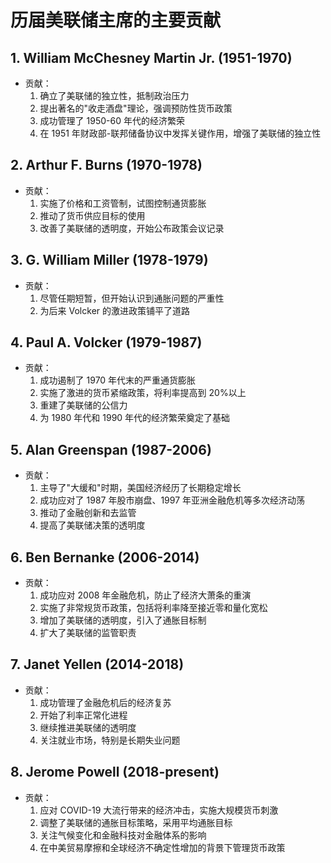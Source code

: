 # 历届美联储主席的主要贡献

## 1. William McChesney Martin Jr. (1951-1970)

- 贡献：
  1. 确立了美联储的独立性，抵制政治压力
  2. 提出著名的"收走酒盘"理论，强调预防性货币政策
  3. 成功管理了 1950-60 年代的经济繁荣
  4. 在 1951 年财政部-联邦储备协议中发挥关键作用，增强了美联储的独立性

## 2. Arthur F. Burns (1970-1978)

- 贡献：
  1. 实施了价格和工资管制，试图控制通货膨胀
  2. 推动了货币供应目标的使用
  3. 改善了美联储的透明度，开始公布政策会议记录

## 3. G. William Miller (1978-1979)

- 贡献：
  1. 尽管任期短暂，但开始认识到通胀问题的严重性
  2. 为后来 Volcker 的激进政策铺平了道路

## 4. Paul A. Volcker (1979-1987)

- 贡献：
  1. 成功遏制了 1970 年代末的严重通货膨胀
  2. 实施了激进的货币紧缩政策，将利率提高到 20%以上
  3. 重建了美联储的公信力
  4. 为 1980 年代和 1990 年代的经济繁荣奠定了基础

## 5. Alan Greenspan (1987-2006)

- 贡献：
  1. 主导了"大缓和"时期，美国经济经历了长期稳定增长
  2. 成功应对了 1987 年股市崩盘、1997 年亚洲金融危机等多次经济动荡
  3. 推动了金融创新和去监管
  4. 提高了美联储决策的透明度

## 6. Ben Bernanke (2006-2014)

- 贡献：
  1. 成功应对 2008 年金融危机，防止了经济大萧条的重演
  2. 实施了非常规货币政策，包括将利率降至接近零和量化宽松
  3. 增加了美联储的透明度，引入了通胀目标制
  4. 扩大了美联储的监管职责

## 7. Janet Yellen (2014-2018)

- 贡献：
  1. 成功管理了金融危机后的经济复苏
  2. 开始了利率正常化进程
  3. 继续推进美联储的透明度
  4. 关注就业市场，特别是长期失业问题

## 8. Jerome Powell (2018-present)

- 贡献：
  1. 应对 COVID-19 大流行带来的经济冲击，实施大规模货币刺激
  2. 调整了美联储的通胀目标策略，采用平均通胀目标
  3. 关注气候变化和金融科技对金融体系的影响
  4. 在中美贸易摩擦和全球经济不确定性增加的背景下管理货币政策
